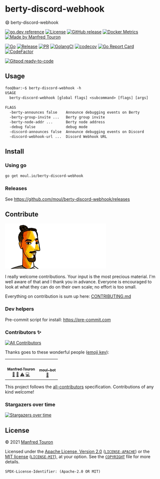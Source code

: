 # berty-discord-webhook

:smile: berty-discord-webhook

[![go.dev reference](https://img.shields.io/badge/go.dev-reference-007d9c?logo=go&logoColor=white)](https://pkg.go.dev/moul.io/berty-discord-webhook)
[![License](https://img.shields.io/badge/license-Apache--2.0%20%2F%20MIT-%2397ca00.svg)](https://github.com/moul/berty-discord-webhook/blob/main/COPYRIGHT)
[![GitHub release](https://img.shields.io/github/release/moul/berty-discord-webhook.svg)](https://github.com/moul/berty-discord-webhook/releases)
[![Docker Metrics](https://images.microbadger.com/badges/image/moul/berty-discord-webhook.svg)](https://microbadger.com/images/moul/berty-discord-webhook)
[![Made by Manfred Touron](https://img.shields.io/badge/made%20by-Manfred%20Touron-blue.svg?style=flat)](https://manfred.life/)

[![Go](https://github.com/moul/berty-discord-webhook/workflows/Go/badge.svg)](https://github.com/moul/berty-discord-webhook/actions?query=workflow%3AGo)
[![Release](https://github.com/moul/berty-discord-webhook/workflows/Release/badge.svg)](https://github.com/moul/berty-discord-webhook/actions?query=workflow%3ARelease)
[![PR](https://github.com/moul/berty-discord-webhook/workflows/PR/badge.svg)](https://github.com/moul/berty-discord-webhook/actions?query=workflow%3APR)
[![GolangCI](https://golangci.com/badges/github.com/moul/berty-discord-webhook.svg)](https://golangci.com/r/github.com/moul/berty-discord-webhook)
[![codecov](https://codecov.io/gh/moul/berty-discord-webhook/branch/main/graph/badge.svg)](https://codecov.io/gh/moul/berty-discord-webhook)
[![Go Report Card](https://goreportcard.com/badge/moul.io/berty-discord-webhook)](https://goreportcard.com/report/moul.io/berty-discord-webhook)
[![CodeFactor](https://www.codefactor.io/repository/github/moul/berty-discord-webhook/badge)](https://www.codefactor.io/repository/github/moul/berty-discord-webhook)

[![Gitpod ready-to-code](https://img.shields.io/badge/Gitpod-ready--to--code-blue?logo=gitpod)](https://gitpod.io/#https://github.com/moul/berty-discord-webhook)

## Usage

[embedmd]:# (.tmp/usage.txt console)
```console
foo@bar:~$ berty-discord-webhook -h
USAGE
  berty-discord-webhook [global flags] <subcommand> [flags] [args]

FLAGS
  -berty-announces false    Announce debugging events on Berty
  -berty-group-invite ...   Berty group invite
  -berty-node-addr ...      Berty node address
  -debug false              debug mode
  -discord-announces false  Announce debugging events on Discord
  -discord-webhook-url ...  Discord Webhook URL
```

## Install

### Using go

```sh
go get moul.io/berty-discord-webhook
```

### Releases

See https://github.com/moul/berty-discord-webhook/releases

## Contribute

![Contribute <3](https://raw.githubusercontent.com/moul/moul/main/contribute.gif)

I really welcome contributions.
Your input is the most precious material.
I'm well aware of that and I thank you in advance.
Everyone is encouraged to look at what they can do on their own scale;
no effort is too small.

Everything on contribution is sum up here: [CONTRIBUTING.md](./.github/CONTRIBUTING.md)

### Dev helpers

Pre-commit script for install: https://pre-commit.com

### Contributors ✨

<!-- ALL-CONTRIBUTORS-BADGE:START - Do not remove or modify this section -->
[![All Contributors](https://img.shields.io/badge/all_contributors-2-orange.svg)](#contributors)
<!-- ALL-CONTRIBUTORS-BADGE:END -->

Thanks goes to these wonderful people ([emoji key](https://allcontributors.org/docs/en/emoji-key)):

<!-- ALL-CONTRIBUTORS-LIST:START - Do not remove or modify this section -->
<!-- prettier-ignore-start -->
<!-- markdownlint-disable -->
<table>
  <tr>
    <td align="center"><a href="http://manfred.life"><img src="https://avatars1.githubusercontent.com/u/94029?v=4" width="100px;" alt=""/><br /><sub><b>Manfred Touron</b></sub></a><br /><a href="#maintenance-moul" title="Maintenance">🚧</a> <a href="https://github.com/moul/berty-discord-webhook/commits?author=moul" title="Documentation">📖</a> <a href="https://github.com/moul/berty-discord-webhook/commits?author=moul" title="Tests">⚠️</a> <a href="https://github.com/moul/berty-discord-webhook/commits?author=moul" title="Code">💻</a></td>
    <td align="center"><a href="https://manfred.life/moul-bot"><img src="https://avatars1.githubusercontent.com/u/41326314?v=4" width="100px;" alt=""/><br /><sub><b>moul-bot</b></sub></a><br /><a href="#maintenance-moul-bot" title="Maintenance">🚧</a></td>
  </tr>
</table>

<!-- markdownlint-enable -->
<!-- prettier-ignore-end -->
<!-- ALL-CONTRIBUTORS-LIST:END -->

This project follows the [all-contributors](https://github.com/all-contributors/all-contributors)
specification. Contributions of any kind welcome!

### Stargazers over time

[![Stargazers over time](https://starchart.cc/moul/berty-discord-webhook.svg)](https://starchart.cc/moul/berty-discord-webhook)

## License

© 2021   [Manfred Touron](https://manfred.life)

Licensed under the [Apache License, Version 2.0](https://www.apache.org/licenses/LICENSE-2.0)
([`LICENSE-APACHE`](LICENSE-APACHE)) or the [MIT license](https://opensource.org/licenses/MIT)
([`LICENSE-MIT`](LICENSE-MIT)), at your option.
See the [`COPYRIGHT`](COPYRIGHT) file for more details.

`SPDX-License-Identifier: (Apache-2.0 OR MIT)`
